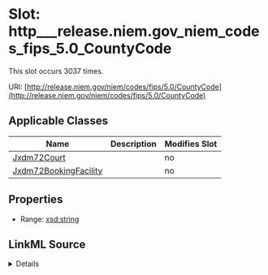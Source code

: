 

# Slot: http___release.niem.gov_niem_codes_fips_5.0_CountyCode




This slot occurs 3037 times.


URI: [http://release.niem.gov/niem/codes/fips/5.0/CountyCode](http://release.niem.gov/niem/codes/fips/5.0/CountyCode)



<!-- no inheritance hierarchy -->





## Applicable Classes

| Name | Description | Modifies Slot |
| --- | --- | --- |
| [Jxdm72Court](../classes/Jxdm72Court.md) |  |  no  |
| [Jxdm72BookingFacility](../classes/Jxdm72BookingFacility.md) |  |  no  |







## Properties

* Range: [xsd:string](http://www.w3.org/2001/XMLSchema#string)







## LinkML Source

<details>

```yaml
name: http___release.niem.gov_niem_codes_fips_5.0_CountyCode
from_schema: okns:scales-kg
rank: 1000
slot_uri: http://release.niem.gov/niem/codes/fips/5.0/CountyCode
alias: http___release.niem.gov_niem_codes_fips_5.0_CountyCode
domain_of:
- jxdm72_BookingFacility
- jxdm72_Court
range: string

```
</details>